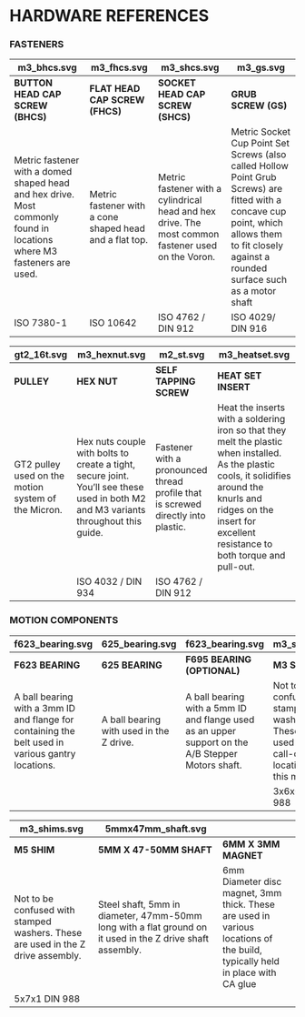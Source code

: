 # HARDWARE REFERENCES

### FASTENERS

| <object type="image/svg+xml" data="./images/Vectors/hardware/m3_bhcs.svg" class="hardware_svg"> m3_bhcs.svg </object> | <object type="image/svg+xml" data="./images/Vectors/hardware/m3_fhcs.svg" class="hardware_svg"> m3_fhcs.svg </object> | <object type="image/svg+xml" data="./images/Vectors/hardware/m3_shcs.svg" class="hardware_svg"> m3_shcs.svg </object> | <object type="image/svg+xml" data="./images/Vectors/hardware/m3_gs.svg" class="hardware_svg"> m3_gs.svg </object> |
| --- | --- | --- | --- |
| **BUTTON HEAD CAP SCREW (BHCS)** | **FLAT HEAD CAP SCREW (FHCS)** | **SOCKET HEAD CAP SCREW (SHCS)** | **GRUB SCREW (GS)** |
| Metric fastener with a domed shaped head and hex drive. Most commonly found in locations where M3 fasteners are used. | Metric fastener with a cone shaped head and a flat top. | Metric fastener with a cylindrical head and hex drive. The most common fastener used on the Voron. | Metric Socket Cup Point Set Screws (also called Hollow Point Grub Screws) are fitted with a concave cup point, which allows them to fit closely against a rounded surface such as a motor shaft |
| ISO 7380-1 | ISO 10642 | ISO 4762 / DIN 912 | ISO 4029/ DIN 916 |

| <object type="image/svg+xml" data="./images/Vectors/hardware/gt2_16t.svg" class="hardware_svg"> gt2_16t.svg </object> | <object type="image/svg+xml" data="./images/Vectors/hardware/m3_hexnut.svg" class="hardware_svg"> m3_hexnut.svg </object> | <object type="image/svg+xml" data="./images/Vectors/hardware/m2_st.svg" class="hardware_svg"> m2_st.svg </object> | <object type="image/svg+xml" data="./images/Vectors/hardware/m3_heatset.svg" class="hardware_svg"> m3_heatset.svg </object> | 
| --- | --- | --- | --- |
| **PULLEY** | **HEX NUT** | **SELF TAPPING SCREW** | **HEAT SET INSERT** |
| GT2 pulley used on the motion system of the Micron. | Hex nuts couple with bolts to create a tight, secure joint. You’ll see these used in both M2 and M3 variants throughout this guide. | Fastener with a pronounced thread profile that is screwed directly into plastic. | Heat the inserts with a soldering iron so that they melt the plastic when installed. As the plastic cools, it solidifies around the knurls and ridges on the insert for excellent resistance to both torque and pull-out. |
|  | ISO 4032 / DIN 934 | ISO 4762 / DIN 912 |  |

### MOTION COMPONENTS

| <object type="image/svg+xml" data="./images/Vectors/hardware/f623_bearing.svg" class="hardware_svg"> f623_bearing.svg </object> | <object type="image/svg+xml" data="./images/Vectors/hardware/625_bearing.svg" class="hardware_svg"> 625_bearing.svg </object> | <object type="image/svg+xml" data="./images/Vectors/hardware/f623_bearing.svg" class="hardware_svg"> f623_bearing.svg </object> | <object type="image/svg+xml" data="./images/Vectors/hardware/m3_shims.svg" class="hardware_svg"> m3_shims.svg </object> |
| --- | --- | --- | --- |
| **F623 BEARING** | **625 BEARING** | **F695 BEARING (OPTIONAL)** | **M3 SHIM** |
| A ball bearing with a 3mm ID and flange for containing the belt used in various gantry locations. | A ball bearing with used in the Z drive. | A ball bearing with a 5mm ID and flange used as an upper support on the A/B Stepper Motors shaft. | Not to be confused with stamped washers. These are used in all M3 call-out locations in this manual. |
|  |  |  | 3x6x0.5 DIN 988 |

| <object type="image/svg+xml" data="./images/Vectors/hardware/m3_shims.svg" class="hardware_svg"> m3_shims.svg </object> | <object type="image/svg+xml" data="./images/Vectors/hardware/5mmx47mm_shaft.svg" class="hardware_svg"> 5mmx47mm_shaft.svg </object> |  | | 
| --- | --- | --- | --- |
| **M5 SHIM** | **5MM X 47-50MM SHAFT** | **6MM X 3MM MAGNET** | |
| Not to be confused with stamped washers. These are used in the Z drive assembly. | Steel shaft, 5mm in diameter, 47mm-50mm long with a flat ground on it used in the Z drive shaft assembly. | 6mm Diameter disc magnet, 3mm thick. These are used in various locations of the build, typically held in place with CA glue |  |
| 5x7x1 DIN 988 |  |  |  |


